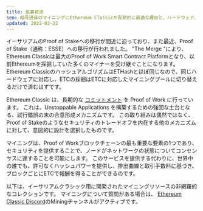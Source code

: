 ```yaml
---
title: 鉱業資源
seo: 暗号通貨のマイニングにEthereum Classicが長期的に最適な理由と、ハードウェア、ソフトウェア、マイニングプールを網羅したリソース集です。
updated: 2022-02-22
---
```


イーサリアムのProof of Stakeへの移行が間近に迫っており、また最近、Proof of Stake（通称：ESSE）への移行が行われました。 "The Merge "により、Ethereum Classicは最大のProof of Work Smart Contract Platformとなり、以前Ethereumを採掘していた多くのマイナーを受け継ぐことになります。 Ethereum ClassicのハッシュアルゴリズムはETHashとほぼ同じなので、同じハードウェアに対応し、ETCの採掘はETCに対応したマイニングプールに切り替えるだけで済むはずです。

Ethereum Classic は、長期的な [コミットメント](/why-classic/proof-of-work) を Proof of Work に行っています。 これは、Unstoppable Applications を構築するための強固な土台となる、試行錯誤の末の合意形成メカニズムです。 この取り組みは偶然ではなく、Proof of Stakeのようなセキュリティのトレードオフを内在する他のメカニズムに対して、意図的に設計を選択したものです。

マイニングは、Proof of Workブロックチェーンの最も重要な要素の1つであり、セキュリティを提供することで、ノードがネットワークの状態についてコンセンサスに達することを可能にします。 このサービスを提供する代わりに、世界中の誰でも、許可なくハッシュパワーを提供し、排出曲線と取引手数料に基づき、ブロックごとにETCで報酬を得ることができるのです。

以下は、イーサリアムクラシック用に開発されたマイニングリソースの非網羅的なコレクションです。 マイニングについて質問がある場合は、 [Ethereum Classic Discord](/community/channels)のMiningチャンネルがアクティブです。
